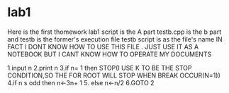 # lab1
Here is the first thomework
lab1 script is the A part
testb.cpp is the b part and testb is the former's execution file
testb script is as the file's name
IN FACT I DONT KNOW HOW TO USE THIS FILE . JUST USE IT AS A NOTEBOOK BUT I CANT KNOW HOW TO OPERATE MY DOCUMENTS

1.input n
2.print n
3.if n= 1 then STOP(I USE K TO BE THE STOP CONDITION,SO THE FOR ROOT WILL STOP WHEN BREAK OCCUR(N=1))
4.if n s odd then n←3n+ 1
5. else n←n/2
6.GOTO 2
